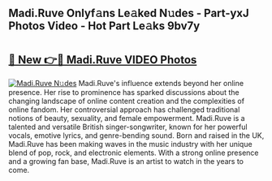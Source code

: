 ## Madi.Ruve Onlyf𝚊ns Le𝚊ked N𝚞des - Part-yxJ Photos Video - Hot Part Le𝚊ks 9bv7y

# <h2><a href="http://ab22949.deff.icu/?id=Madi.Ruve">🔗 New 👉🔴 Madi.Ruve VIDEO Photos</a></h2>

[![Madi.Ruve N𝚞des](https://i.imgur.com/rIISA9y.gif)](http://ab22949.deff.icu/?id=Madi.Ruve)
Madi.Ruve's influence extends beyond her online presence. Her rise to prominence has sparked discussions about the changing landscape of online content creation and the complexities of online fandom. Her controversial approach has challenged traditional notions of beauty, sexuality, and female empowerment. Madi.Ruve is a talented and versatile British singer-songwriter, known for her powerful vocals, emotive lyrics, and genre-bending sound. Born and raised in the UK, Madi.Ruve has been making waves in the music industry with her unique blend of pop, rock, and electronic elements. With a strong online presence and a growing fan base, Madi.Ruve is an artist to watch in the years to come.
